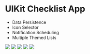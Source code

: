 # UIKit Checklist App

- Data Persistence
- Icon Selector
- Notification Scheduling
- Multiple Themed Lists


![](images/IMG_1418.PNG)
![](images/IMG_1419.PNG)
![](images/IMG_1420.PNG)
![](images/IMG_1421.PNG)
![](images/IMG_1423.PNG)